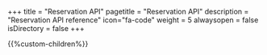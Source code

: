 +++
title = "Reservation API"
pagetitle = "Reservation API"
description = "Reservation API reference"
icon="fa-code"
weight = 5
alwaysopen = false
isDirectory = false
+++

{{%custom-children%}}
